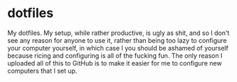 # dotfiles
My dotfiles. My setup, while rather productive, is ugly as shit, and so I don't see any reason for anyone to use it, rather than being too lazy to configure your computer yourself, in which case I you should be ashamed of yourself because ricing and configuring is all of the fucking fun. The only reason I uploaded all of this to GitHub is to make it easier for me to configure new computers that I set up.
